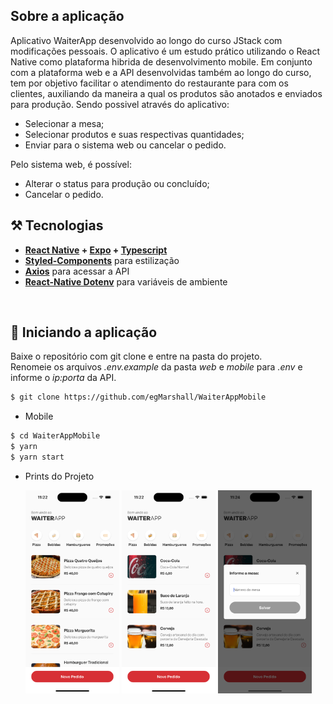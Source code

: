 ## Sobre a aplicação
Aplicativo WaiterApp desenvolvido ao longo do curso JStack com modificações pessoais. O aplicativo é um estudo prático
utilizando o React Native como plataforma hibrida de desenvolvimento mobile. Em conjunto com a plataforma web e a API
desenvolvidas também ao longo do curso, tem por objetivo facilitar o atendimento do restaurante para com os clientes,
auxiliando da maneira a qual os produtos são anotados e enviados para produção. Sendo possivel através do aplicativo:

  - Selecionar a mesa;
  - Selecionar produtos e suas respectivas quantidades;
  - Enviar para o sistema web ou cancelar o pedido.

Pelo sistema web, é possível:
  - Alterar o status para produção ou concluído;
  - Cancelar o pedido.

## ⚒️ Tecnologias
* __[React Native](https://reactnative.dev)  + [Expo](https://expo.dev) + [Typescript](https://www.typescriptlang.org)__
* __[Styled-Components](https://styled-components.com)__ para estilização
* __[Axios](https://axios-http.com/ptbr/docs/intro)__ para acessar a API
* __[React-Native Dotenv](https://github.com/goatandsheep/react-native-dotenv)__ para variáveis de ambiente
<br />

## 🚀 Iniciando a aplicação
Baixe o repositório com git clone e entre na pasta do projeto.<br/>
Renomeie os arquivos _.env.example_ da pasta _web_ e _mobile_ para _.env_ e informe o _ip:porta_ da API.<br/>
```bash
$ git clone https://github.com/egMarshall/WaiterAppMobile
```
* Mobile
```bash
$ cd WaiterAppMobile
$ yarn
$ yarn start
```

* Prints do Projeto

  <div>
    <img width="150px" src="printScreens/Simulator%20Screen%20Shot%20-%20iPhone%2014%20Pro%20-%202023-03-09%20at%2011.22.28.png"/>
    <img width="150px" src="printScreens/Simulator%20Screen%20Shot%20-%20iPhone%2014%20Pro%20-%202023-03-09%20at%2011.22.49.png"/>
    <img width="150px" src="printScreens/Simulator%20Screen%20Shot%20-%20iPhone%2014%20Pro%20-%202023-03-09%20at%2011.24.26.png"/>
  </div>


